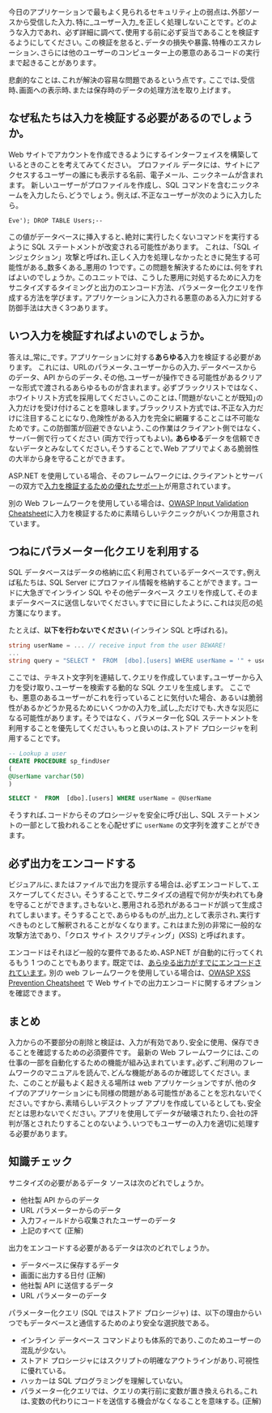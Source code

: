 今日のアプリケーションで最もよく見られるセキュリティ上の弱点は､外部ソースから受信した入力､特に_ユーザー入力_を正しく処理しないことです｡ どのような入力であれ、必ず詳細に調べて､使用する前に必ず妥当であることを検証するようにしてください｡ この検証を怠ると､データの損失や暴露､特権のエスカレーション､さらには他のユーザーのコンピューター上の悪意のあるコードの実行まで起きることがあります｡

悲劇的なことは､これが解決の容易な問題であるという点です｡ ここでは､受信時､画面への表示時､または保存時のデータの処理方法を取り上げます｡

## <a name="why-do-we-need-to-validate-our-input"></a>なぜ私たちは入力を検証する必要があるのでしょうか。

Web サイトでアカウントを作成できるようにするインターフェイスを構築しているときのことを考えてみてください。 プロファイル データには、サイトにアクセスするユーザーの誰にも表示する名前、電子メール、ニックネームが含まれます。 新しいユーザーがプロファイルを作成し、SQL コマンドを含むニックネームを入力したら､どうでしょう｡ 例えば､不正なユーザーが次のように入力したら｡

```output
Eve'); DROP TABLE Users;--
```

この値がデータベースに挿入すると､絶対に実行したくないコマンドを実行するように SQL ステートメントが改変される可能性があります。 これは、「SQL インジェクション」攻撃と呼ばれ､正しく入力を処理しなかったときに発生する可能性がある_数多くある_悪用の 1つです｡ この問題を解決するためには､何をすればよいのでしょうか｡ このユニットでは、こうした悪用に対処するために入力をサニタイズするタイミングと出力のエンコード方法、パラメーター化クエリを作成する方法を学びます｡ アプリケーションに入力される悪意のある入力に対する防御手法は大きく3つあります｡

## <a name="when-do-i-need-to-validate-input"></a>いつ入力を検証すればよいのでしょうか｡

答えは_常に_です｡ アプリケーションに対する**あらゆる**入力を検証する必要があります。 これには、URLのパラメータ､ユーザーからの入力､データベースからのデータ、API からのデータ､その他､ユーザーが操作できる可能性があるクリアーな形式で渡されるあらゆるものが含まれます｡ 必ずブラックリストではなく､ホワイトリスト方式を採用してください｡このことは､｢問題がないことが既知｣の入力だけを受け付けることを意味します｡ブラックリスト方式では､不正な入力だけに注目することになり､危険性がある入力を完全に網羅することこは不可能なためです｡  この防御策が回避できないよう､この作業はクライアント側ではなく､サーバー側で行ってください (両方で行ってもよい)｡ **あらゆる**データを信頼できないデータとみなしてください｡そうすることで､Web アプリでよくある脆弱性の大半から身を守ることができます｡

ASP.NET を使用している場合、そのフレームワークには､クライアントとサーバーの双方で[入力を検証するための優れたサポート](https://docs.microsoft.com/aspnet/web-pages/overview/ui-layouts-and-themes/validating-user-input-in-aspnet-web-pages-sites)が用意されています｡

別の Web フレームワークを使用している場合は、[OWASP Input Validation Cheatsheet](https://www.owasp.org/index.php/Input_Validation_Cheat_Sheet)に入力を検証するために素晴らしいテクニックがいくつか用意されています｡


## <a name="always-use-parameterized-queries"></a>つねにパラメーター化クエリを利用する

SQL データベースはデータの格納に広く利用されているデータベースです｡例えば私たちは､ SQL Server にプロファイル情報を格納することができます｡  コードに大急ぎでインライン SQL やその他データベース クエリを作成して､そのままデータベースに送信しないでください｡すでに目にしたように､これは災厄の処方箋になります｡

たとえば、**以下を行わないでください** (インライン SQL と呼ばれる)。

```csharp
string userName = ... // receive input from the user BEWARE!
...
string query = "SELECT *  FROM  [dbo].[users] WHERE userName = '" + userName + "'";
```

ここでは、テキスト文字列を連結して､クエリを作成しています｡ユーザーから入力を受け取り､ユーザーを検索する動的な SQL クエリを生成します。 ここでも、悪意のあるユーザーがこれを行っていることに気付いた場合、あるいは脆弱性があるかどうか見るためにいくつかの入力を_試し_ただけでも､大きな災厄になる可能性があります｡ そうではなく、パラメーター化 SQL ステートメントを利用することを優先してください｡もっと良いのは､ストアド プロシージャを利用することです。

```sql
-- Lookup a user
CREATE PROCEDURE sp_findUser
(
@UserName varchar(50)
)

SELECT *  FROM  [dbo].[users] WHERE userName = @UserName
```

そうすれば､コードからそのプロシージャを安全に呼び出し､ SQL ステートメントの一部として扱われることを心配せずに `userName` の文字列を渡すことができます。

## <a name="always-encode-your-output"></a>必ず出力をエンコードする

ビジュアルに､またはファイルで出力を提示する場合は､必ずエンコードして､エスケープしてください｡ そうすることで､サニタイズの過程で何かが失われても身を守ることができます｡さもないと､悪用される恐れがあるコードが誤って生成されてしまいます｡ そうすることで､あらゆるものが_出力_として表示され､実行すべきものとして解釈されることがなくなります｡ これはまた別の非常に一般的な攻撃方法であり､「クロス サイト スクリプティング」(XSS) と呼ばれます｡

エンコードはそれほど一般的な要件であるため､ASP.NET が自動的に行ってくれるもう 1 つのことでもあります｡ 既定では、[あらゆる出力がすでにエンコードされています](https://docs.microsoft.com/en-us/aspnet/core/security/cross-site-scripting?view=aspnetcore-2.1)｡ 別の web フレームワークを使用している場合は、[OWASP XSS Prevention Cheatsheet](https://www.owasp.org/index.php/XSS_(Cross_Site_Scripting)_Prevention_Cheat_Sheet) で Web サイトでの出力エンコードに関するオプションを確認できます｡

## <a name="summary"></a>まとめ

入力からの不要部分の削除と検証は、入力が有効であり､安全に使用、保存できることを確認するための必須要件です。 最新の Web フレームワークには､この仕事の一部を自動化するための機能が組み込まれています｡必ず､ご利用のフレームワークのマニュアルを読んで､どんな機能があるのか確認してください｡ また、このことが最もよく起きえる場所は web アプリケーションですが､他のタイプのアプリケーションにも同様の問題がある可能性があることを忘れないでください｡ですから､素晴らしいデスクトップ アプリを作成しているとしても､安全だとは思わないでください｡ アプリを使用してデータが破壊されたり､会社の評判が落とされたりすることのないよう､いつでもユーザーの入力を適切に処理する必要があります。


## <a name="knowledge-check"></a>知識チェック

サニタイズの必要があるデータ ソースは次のどれでしょうか｡
* 他社製 API からのデータ
* URL パラメーターからのデータ
* 入力フィールドから収集されたユーザーのデータ
* 上記のすべて (正解)

出力をエンコードする必要があるデータは次のどれでしょうか｡
* データベースに保存するデータ
* 画面に出力する日付 (正解)
* 他社製 API に送信するデータ
* URL パラメーターのデータ

パラメーター化クエリ (SQL ではストアド プロシージャ) は、以下の理由からいつでもデータベースと通信するためのより安全な選択肢である｡
* インライン データベース コマンドよりも体系的であり､このためユーザーの混乱が少ない｡
* ストアド プロシージャにはスクリプトの明確なアウトラインがあり､可視性に優れている｡
* ハッカーは SQL プログラミングを理解していない｡
* パラメーター化クエリでは、クエリの実行前に変数が置き換えられる｡これは､変数の代わりにコードを送信する機会がなくなることを意味する｡ (正解)
